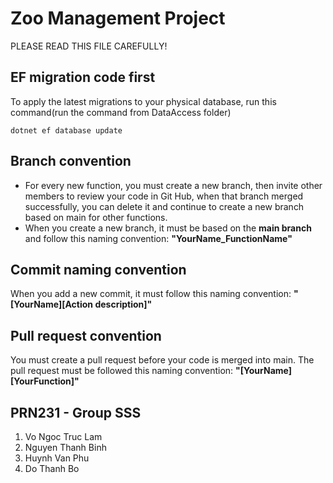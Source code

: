 # Zoo Management Project
PLEASE READ THIS FILE CAREFULLY!
## EF migration code first
To apply the latest migrations to your physical database, run this command(run the command from DataAccess folder)
```
dotnet ef database update
```
## Branch convention
- For every new function, you must create a new branch, then invite other members to review your code in Git Hub, when that branch merged successfully, you can delete it and continue to create a new branch based on main for other functions.
- When you create a new branch, it must be based on the **main branch** and follow this naming convention:
**"YourName_FunctionName"**
## Commit naming convention
When you add a new commit, it must follow this naming convention:
**"[YourName][Action description]"**
## Pull request convention
You must create a pull request before your code is merged into main. The pull request must be followed this naming convention:
**"[YourName][YourFunction]"**
## PRN231 - Group SSS
1. Vo Ngoc Truc Lam
2. Nguyen Thanh Binh
3. Huynh Van Phu
4. Do Thanh Bo